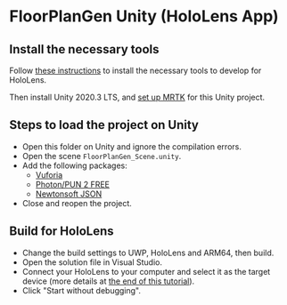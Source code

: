 # FloorPlanGen Unity (HoloLens App)

## Install the necessary tools
Follow [these instructions](https://learn.microsoft.com/en-us/windows/mixed-reality/develop/install-the-tools?tabs=unity) to install the necessary tools to develop for HoloLens.

Then install Unity 2020.3 LTS, and [set up MRTK](https://learn.microsoft.com/en-us/training/modules/learn-mrtk-tutorials/1-5-exercise-configure-resources) for this Unity project.

## Steps to load the project on Unity
* Open this folder on Unity and ignore the compilation errors.
* Open the scene `FloorPlanGen_Scene.unity`.
* Add the following packages:
  * [Vuforia](https://developer.vuforia.com/downloads/sdk)
  * [Photon/PUN 2 FREE](https://assetstore.unity.com/packages/tools/network/pun-2-free-119922)
  * [Newtonsoft JSON](https://github.com/needle-mirror/com.unity.nuget.newtonsoft-json)
* Close and reopen the project.

## Build for HoloLens
* Change the build settings to UWP, HoloLens and ARM64, then build.
* Open the solution file in Visual Studio.
* Connect your HoloLens to your computer and select it as the target device (more details at [the end of this tutorial](https://learn.microsoft.com/en-us/training/modules/learn-mrtk-tutorials/1-7-exercise-hand-interaction-with-objectmanipulator)).
* Click "Start without debugging".

